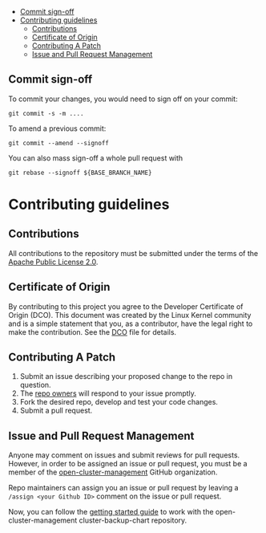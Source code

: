 <!-- START doctoc generated TOC please keep comment here to allow auto update -->
<!-- DON'T EDIT THIS SECTION, INSTEAD RE-RUN doctoc TO UPDATE -->

  - [Commit sign-off](#commit-sign-off)
- [Contributing guidelines](#contributing-guidelines)
  - [Contributions](#contributions)
  - [Certificate of Origin](#certificate-of-origin)
  - [Contributing A Patch](#contributing-a-patch)
  - [Issue and Pull Request Management](#issue-and-pull-request-management)

<!-- END doctoc generated TOC please keep comment here to allow auto update -->

## Commit sign-off

To commit your changes, you would need to sign off on your commit:

```
git commit -s -m ....
```

To amend a previous commit:

```
git commit --amend --signoff
```

You can also mass sign-off a whole pull request with

```
git rebase --signoff ${BASE_BRANCH_NAME}
```

# Contributing guidelines

## Contributions

All contributions to the repository must be submitted under the terms of the [Apache Public License 2.0](https://www.apache.org/licenses/LICENSE-2.0).

## Certificate of Origin

By contributing to this project you agree to the Developer Certificate of
Origin (DCO). This document was created by the Linux Kernel community and is a
simple statement that you, as a contributor, have the legal right to make the
contribution. See the [DCO](DCO) file for details.

## Contributing A Patch

1. Submit an issue describing your proposed change to the repo in question.
1. The [repo owners](OWNERS) will respond to your issue promptly.
1. Fork the desired repo, develop and test your code changes.
1. Submit a pull request.

## Issue and Pull Request Management

Anyone may comment on issues and submit reviews for pull requests. However, in
order to be assigned an issue or pull request, you must be a member of the
[open-cluster-management](https://github.com/open-cluster-management) GitHub organization.

Repo maintainers can assign you an issue or pull request by leaving a
`/assign <your Github ID>` comment on the issue or pull request.

Now, you can follow the [getting started guide](./README.md#getting-started) to work with the open-cluster-management cluster-backup-chart repository.
